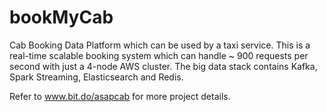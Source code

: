 # bookMyCab
Cab Booking Data Platform which can be used by a taxi service. This is a real-time scalable booking system which can handle ~ 900 requests per second with  just a 4-node AWS cluster. The big data stack contains Kafka, Spark Streaming, Elasticsearch and Redis. 


Refer to www.bit.do/asapcab for more project details. 



